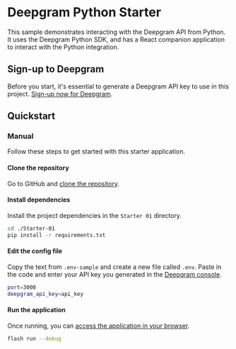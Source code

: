 # Deepgram Python Starter

This sample demonstrates interacting with the Deepgram API from Python. It uses the Deepgram Python SDK, and has a React companion application to interact with the Python integration.

## Sign-up to Deepgram

Before you start, it's essential to generate a Deepgram API key to use in this project. [Sign-up now for Deepgram](https://console.deepgram.com/signup).

## Quickstart

### Manual

Follow these steps to get started with this starter application.

#### Clone the repository

Go to GitHub and [clone the repository](https://github.com/deepgram-starters/deepgram-python-starters).

#### Install dependencies

Install the project dependencies in the `Starter 01` directory.

```bash
cd ./Starter-01
pip install -r requirements.txt
```

#### Edit the config file

Copy the text from `.env-sample` and create a new file called `.env`. Paste in the code and enter your API key you generated in the [Deepgram console](https://console.deepgram.com/).

```bash
port=3000
deepgram_api_key=api_key
```

#### Run the application

Once running, you can [access the application in your browser](http://localhost:5000/).

```bash
flash run --debug
```

